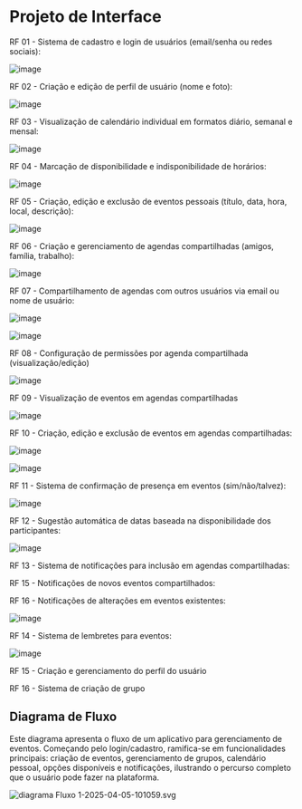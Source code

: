 
# Projeto de Interface

RF 01 - Sistema de cadastro e login de usuários (email/senha ou redes sociais):

![image](https://github.com/user-attachments/assets/8382759b-36c4-488e-8bd1-3ae858218e36)

RF 02 - Criação e edição de perfil de usuário (nome e foto):

![image](https://github.com/user-attachments/assets/b6fd28a1-fdc0-4135-8cdc-65d6fe2b9548)

RF 03 - Visualização de calendário individual em formatos diário, semanal e mensal:

![image](https://github.com/user-attachments/assets/9a4b574c-f754-40ed-99ee-157d7c5629b7)

RF 04 - Marcação de disponibilidade e indisponibilidade de horários:

![image](https://github.com/user-attachments/assets/d37486d6-40c7-4ef6-bd00-73826db37e01)


RF 05 - Criação, edição e exclusão de eventos pessoais (título, data, hora, local, descrição):

![image](https://github.com/user-attachments/assets/9950b07d-1fab-47f3-9bd9-afe8c6cff29c)


RF 06 - Criação e gerenciamento de agendas compartilhadas (amigos, família, trabalho):

![image](https://github.com/user-attachments/assets/1d35761f-4531-484e-ae8c-a7d095ac19f3)


RF 07 - Compartilhamento de agendas com outros usuários via email ou nome de usuário:

![image](https://github.com/user-attachments/assets/2c03d732-8c0e-4e11-81f1-761b4178f74a)

![image](https://github.com/user-attachments/assets/ccf53e4a-1541-4766-b1f1-045af9328288)


RF 08 - Configuração de permissões por agenda compartilhada (visualização/edição)

![image](https://github.com/user-attachments/assets/ff67152e-e0e0-413d-92b4-869a7c73fe5e)



RF 09 - Visualização de eventos em agendas compartilhadas

![image](https://github.com/user-attachments/assets/43134c1a-24af-4699-a569-6b379c8aa585)


RF 10 - Criação, edição e exclusão de eventos em agendas compartilhadas:

![image](https://github.com/user-attachments/assets/cd6306d0-c0b5-49dc-8194-945f1b357653)

![image](https://github.com/user-attachments/assets/d2cf5ea3-fe5d-40a9-af90-8083d2e2236a)


RF 11 - Sistema de confirmação de presença em eventos (sim/não/talvez):

![image](https://github.com/user-attachments/assets/35d6d92f-4823-497b-9432-58e0d1453c45)

RF 12 - Sugestão automática de datas baseada na disponibilidade dos participantes:

![image](https://github.com/user-attachments/assets/851d51aa-37c1-4462-a580-53003707327a)

RF 13 - Sistema de notificações para inclusão em agendas compartilhadas:

RF 15 - Notificações de novos eventos compartilhados:

RF 16 - Notificações de alterações em eventos existentes:

![image](https://github.com/user-attachments/assets/5e43201f-d9ec-4cd7-bde8-c1ba1530c839)

RF 14 - Sistema de lembretes para eventos:

![image](https://github.com/user-attachments/assets/c9c7da9d-65e7-45c9-b03f-ad046108f6ba)

RF 15 - Criação e gerenciamento do perfil do usuário


RF 16 - Sistema de criação de grupo



## Diagrama de Fluxo
Este diagrama apresenta o fluxo de um aplicativo para gerenciamento de eventos. Começando pelo login/cadastro, ramifica-se em funcionalidades principais: criação de eventos, gerenciamento de grupos, calendário pessoal, opções disponíveis e notificações, ilustrando o percurso completo que o usuário pode fazer na plataforma.

![diagrama Fluxo 1-2025-04-05-101059.svg](img/diagramaFluxo/diagrama%20Fluxo%201-2025-04-05-101059.svg)


